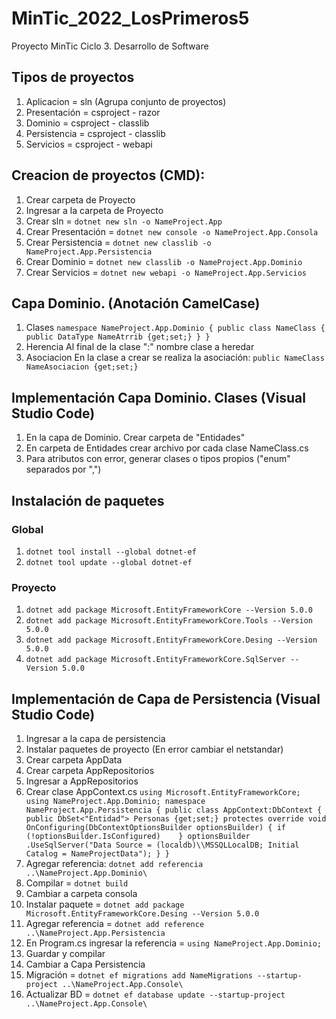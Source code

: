 # MinTic_2022_LosPrimeros5
Proyecto MinTic Ciclo 3. Desarrollo de Software

## Tipos de proyectos
1. Aplicacion = sln (Agrupa conjunto de proyectos)
2. Presentación = csproject - razor
3. Dominio = csproject - classlib
4. Persistencia = csproject - classlib
5. Servicios = csproject - webapi

## Creacion de proyectos (CMD):
1. Crear carpeta de Proyecto
2. Ingresar a la carpeta de Proyecto 
3. Crear sln = `dotnet new sln -o NameProject.App`
4. Crear Presentación = `dotnet new console -o NameProject.App.Consola`
5. Crear Persistencia = `dotnet new classlib -o NameProject.App.Persistencia`
6. Crear Dominio = `dotnet new classlib -o NameProject.App.Dominio`
7. Crear Servicios = `dotnet new webapi -o NameProject.App.Servicios`

## Capa Dominio. (Anotación CamelCase)
1. Clases
`namespace NameProject.App.Dominio
{
	public class NameClass
	{
		public DataType NameAtrrib {get;set;}
	}
}`
2. Herencia 
	Al final de la clase ":" nombre clase a heredar
3. Asociacion
En la clase a crear se realiza la asociación: `public NameClass NameAsociacion {get;set;}`

## Implementación Capa Dominio. Clases (Visual Studio Code)
1. En la capa de Dominio. Crear carpeta de "Entidades"
2. En carpeta de Entidades crear archivo por cada clase NameClass.cs
3. Para atributos con error, generar clases o tipos propios ("enum" separados por ",")

## Instalación de paquetes
### Global
1. `dotnet tool install --global dotnet-ef`
2. `dotnet tool update --global dotnet-ef`
### Proyecto
1. `dotnet add package Microsoft.EntityFrameworkCore --Version 5.0.0`
2. `dotnet add package Microsoft.EntityFrameworkCore.Tools --Version 5.0.0`
3. `dotnet add package Microsoft.EntityFrameworkCore.Desing --Version 5.0.0`
4. `dotnet add package Microsoft.EntityFrameworkCore.SqlServer --Version 5.0.0`

## Implementación de Capa de Persistencia (Visual Studio Code)
1. Ingresar a la capa de persistencia
2. Instalar paquetes de proyecto (En error cambiar el netstandar)
3. Crear carpeta AppData
4. Crear carpeta AppRepositorios
5. Ingresar a AppRepositorios
6. Crear clase AppContext.cs
`using Microsoft.EntityFrameworkCore;
using NameProject.App.Dominio;
namespace NameProject.App.Persistencia
{
	public class AppContext:DbContext
	{
		public DbSet<"Entidad"> Personas {get;set;}
			protectes override void OnConfiguring(DbContextOptionsBuilder optionsBuilder)
	{
		if (!optionsBuilder.IsConfigured)	
	}
		optionsBuilder
		.UseSqlServer("Data Source = (localdb)\\MSSQLLocalDB; Initial Catalog = NameProjectData");
	}
}`
8. Agregar referencia: `dotnet add referencia ..\NameProject.App.Dominio\`
9. Compilar = `dotnet build`
10. Cambiar a carpeta consola
11. Instalar paquete = `dotnet add package Microsoft.EntityFrameworkCore.Desing --Version 5.0.0`
12. Agregar referencia = `dotnet add reference ..\NameProject.App.Persistencia`
13. En Program.cs ingresar la referencia = `using NameProject.App.Dominio;`
14. Guardar y compilar
15. Cambiar a Capa Persistencia
16. Migración = `dotnet ef migrations add NameMigrations --startup-project ..\NameProject.App.Console\`
17. Actualizar BD = `dotnet ef database update --startup-project ..\NameProject.App.Console\`
